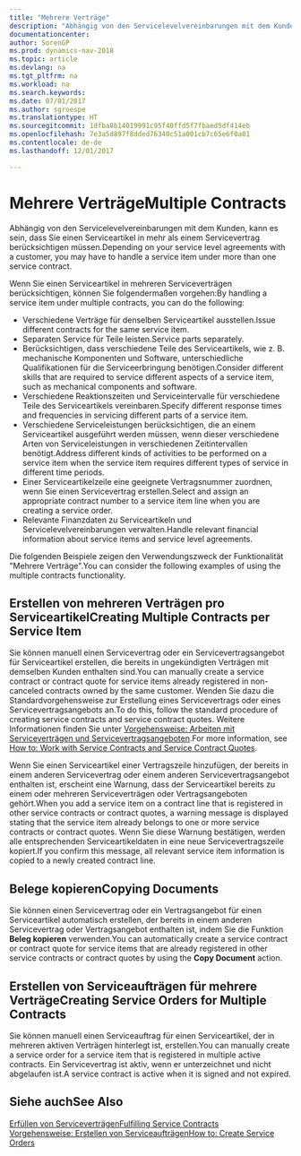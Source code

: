 ```yaml
---
title: "Mehrere Verträge"
description: "Abhängig von den Servicelevelvereinbarungen mit dem Kunden, kann es sein, dass Sie einen Serviceartikel in mehr als einem Servicevertrag berücksichtigen müssen."
documentationcenter: 
author: SorenGP
ms.prod: dynamics-nav-2018
ms.topic: article
ms.devlang: na
ms.tgt_pltfrm: na
ms.workload: na
ms.search.keywords: 
ms.date: 07/01/2017
ms.author: sgroespe
ms.translationtype: HT
ms.sourcegitcommit: 1dfba8b14019991c95f40ffd5f7fbaed5df414eb
ms.openlocfilehash: 7e3a5d897f8dded76340c51a001cb7c65e6f0a01
ms.contentlocale: de-de
ms.lasthandoff: 12/01/2017

---
```

# <a name="multiple-contracts"></a><span data-ttu-id="8dca7-103">Mehrere Verträge</span><span class="sxs-lookup"><span data-stu-id="8dca7-103">Multiple Contracts</span></span>
<span data-ttu-id="8dca7-104">Abhängig von den Servicelevelvereinbarungen mit dem Kunden, kann es sein, dass Sie einen Serviceartikel in mehr als einem Servicevertrag berücksichtigen müssen.</span><span class="sxs-lookup"><span data-stu-id="8dca7-104">Depending on your service level agreements with a customer, you may have to handle a service item under more than one service contract.</span></span>  
  
<span data-ttu-id="8dca7-105">Wenn Sie einen Serviceartikel in mehreren Serviceverträgen berücksichtigen, können Sie folgendermaßen vorgehen:</span><span class="sxs-lookup"><span data-stu-id="8dca7-105">By handling a service item under multiple contracts, you can do the following:</span></span>  
  
* <span data-ttu-id="8dca7-106">Verschiedene Verträge für denselben Serviceartikel ausstellen.</span><span class="sxs-lookup"><span data-stu-id="8dca7-106">Issue different contracts for the same service item.</span></span>  
* <span data-ttu-id="8dca7-107">Separaten Service für Teile leisten.</span><span class="sxs-lookup"><span data-stu-id="8dca7-107">Service parts separately.</span></span>  
* <span data-ttu-id="8dca7-108">Berücksichtigen, dass verschiedene Teile des Serviceartikels, wie z. B. mechanische Komponenten und Software, unterschiedliche Qualifikationen für die Serviceerbringung benötigen.</span><span class="sxs-lookup"><span data-stu-id="8dca7-108">Consider different skills that are required to service different aspects of a service item, such as mechanical components and software.</span></span>  
* <span data-ttu-id="8dca7-109">Verschiedene Reaktionszeiten und Serviceintervalle für verschiedene Teile des Serviceartikels vereinbaren.</span><span class="sxs-lookup"><span data-stu-id="8dca7-109">Specify different response times and frequencies in servicing different parts of a service item.</span></span>  
* <span data-ttu-id="8dca7-110">Verschiedene Serviceleistungen berücksichtigen, die an einem Serviceartikel ausgeführt werden müssen, wenn dieser verschiedene Arten von Serviceleistungen in verschiedenen Zeitintervallen benötigt.</span><span class="sxs-lookup"><span data-stu-id="8dca7-110">Address different kinds of activities to be performed on a service item when the service item requires different types of service in different time periods.</span></span>  
* <span data-ttu-id="8dca7-111">Einer Serviceartikelzeile eine geeignete Vertragsnummer zuordnen, wenn Sie einen Servicevertrag erstellen.</span><span class="sxs-lookup"><span data-stu-id="8dca7-111">Select and assign an appropriate contract number to a service item line when you are creating a service order.</span></span>  
* <span data-ttu-id="8dca7-112">Relevante Finanzdaten zu Serviceartikeln und Servicelevelvereinbarungen verwalten.</span><span class="sxs-lookup"><span data-stu-id="8dca7-112">Handle relevant financial information about service items and service level agreements.</span></span>  
  
<span data-ttu-id="8dca7-113">Die folgenden Beispiele zeigen den Verwendungszweck der Funktionalität "Mehrere Verträge".</span><span class="sxs-lookup"><span data-stu-id="8dca7-113">You can consider the following examples of using the multiple contracts functionality.</span></span>  
  
## <a name="creating-multiple-contracts-per-service-item"></a><span data-ttu-id="8dca7-114">Erstellen von mehreren Verträgen pro Serviceartikel</span><span class="sxs-lookup"><span data-stu-id="8dca7-114">Creating Multiple Contracts per Service Item</span></span>  
<span data-ttu-id="8dca7-115">Sie können manuell einen Servicevertrag oder ein Servicevertragsangebot für Serviceartikel erstellen, die bereits in ungekündigten Verträgen mit demselben Kunden enthalten sind.</span><span class="sxs-lookup"><span data-stu-id="8dca7-115">You can manually create a service contract or contract quote for service items already registered in non-canceled contracts owned by the same customer.</span></span> <span data-ttu-id="8dca7-116">Wenden Sie dazu die Standardvorgehensweise zur Erstellung eines Servicevertrags oder eines Servicevertragsangebots an.</span><span class="sxs-lookup"><span data-stu-id="8dca7-116">To do this, follow the standard procedure of creating service contracts and service contract quotes.</span></span> <span data-ttu-id="8dca7-117">Weitere Informationen finden Sie unter [Vorgehensweise: Arbeiten mit Serviceverträgen und Servicevertragsangeboten](service-how-to-create-service-contracts-and-service-contract-quotes.md).</span><span class="sxs-lookup"><span data-stu-id="8dca7-117">For more information, see [How to: Work with Service Contracts and Service Contract Quotes](service-how-to-create-service-contracts-and-service-contract-quotes.md).</span></span>  
  
<span data-ttu-id="8dca7-118">Wenn Sie einen Serviceartikel einer Vertragszeile hinzufügen, der bereits in einem anderen Servicevertrag oder einem anderen Servicevertragsangebot enthalten ist, erscheint eine Warnung, dass der Serviceartikel bereits zu einem oder mehreren Serviceverträgen oder Vertragsangeboten gehört.</span><span class="sxs-lookup"><span data-stu-id="8dca7-118">When you add a service item on a contract line that is registered in other service contracts or contract quotes, a warning message is displayed stating that the service item already belongs to one or more service contracts or contract quotes.</span></span> <span data-ttu-id="8dca7-119">Wenn Sie diese Warnung bestätigen, werden alle entsprechenden Serviceartikeldaten in eine neue Servicevertragszeile kopiert.</span><span class="sxs-lookup"><span data-stu-id="8dca7-119">If you confirm this message, all relevant service item information is copied to a newly created contract line.</span></span>  
  
## <a name="copying-documents"></a><span data-ttu-id="8dca7-120">Belege kopieren</span><span class="sxs-lookup"><span data-stu-id="8dca7-120">Copying Documents</span></span>  
<span data-ttu-id="8dca7-121">Sie können einen Servicevertrag oder ein Vertragsangebot für einen Serviceartikel automatisch erstellen, der bereits in einem anderen Servicevertrag oder Vertragsangebot enthalten ist, indem Sie die Funktion **Beleg kopieren** verwenden.</span><span class="sxs-lookup"><span data-stu-id="8dca7-121">You can automatically create a service contract or contract quote for service items that are already registered in other service contracts or contract quotes by using the **Copy Document** action.</span></span>  
  
## <a name="creating-service-orders-for-multiple-contracts"></a><span data-ttu-id="8dca7-122">Erstellen von Serviceaufträgen für mehrere Verträge</span><span class="sxs-lookup"><span data-stu-id="8dca7-122">Creating Service Orders for Multiple Contracts</span></span>  
<span data-ttu-id="8dca7-123">Sie können manuell einen Serviceauftrag für einen Serviceartikel, der in mehreren aktiven Verträgen hinterlegt ist, erstellen.</span><span class="sxs-lookup"><span data-stu-id="8dca7-123">You can manually create a service order for a service item that is registered in multiple active contracts.</span></span> <span data-ttu-id="8dca7-124">Ein Servicevertrag ist aktiv, wenn er unterzeichnet und nicht abgelaufen ist.</span><span class="sxs-lookup"><span data-stu-id="8dca7-124">A service contract is active when it is signed and not expired.</span></span>  
  
## <a name="see-also"></a><span data-ttu-id="8dca7-125">Siehe auch</span><span class="sxs-lookup"><span data-stu-id="8dca7-125">See Also</span></span>  
[<span data-ttu-id="8dca7-126">Erfüllen von Serviceverträgen</span><span class="sxs-lookup"><span data-stu-id="8dca7-126">Fulfilling Service Contracts</span></span>](service-fulfill-service-contracts.md)  
[<span data-ttu-id="8dca7-127">Vorgehensweise: Erstellen von Serviceaufträgen</span><span class="sxs-lookup"><span data-stu-id="8dca7-127">How to: Create Service Orders</span></span>](service-how-to-create-service-orders.md)  

